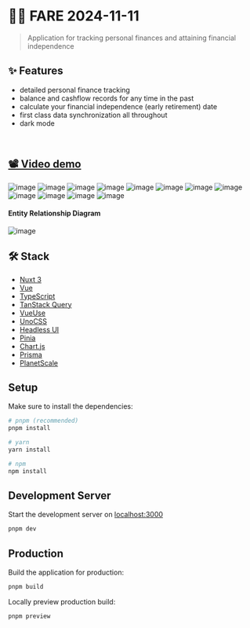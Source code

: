 # 🫰🏻 FARE 2024-11-11



   
> Application for tracking personal finances and attaining financial independence

## ✨ Features
- detailed personal finance tracking
- balance and cashflow records for any time in the past
- calculate your financial independence (early retirement) date
- first class data synchronization all throughout
- dark mode

&nbsp;

## [📽️ Video demo](https://drive.google.com/file/d/15wkuFIvCjfg-rfZm0Jxr3bnCPU8-GzcQ/view?usp=sharing)

![image](https://user-images.githubusercontent.com/46557266/209006464-3c145f1f-9c7e-4636-bbde-05b4c1eb0969.png)
![image](https://user-images.githubusercontent.com/46557266/209006448-15a74861-0de2-46b2-8e82-a90c70425c3d.png)
![image](https://user-images.githubusercontent.com/46557266/209006391-62e3d8b6-9464-49b1-be68-ce2ba7771285.png)
![image](https://user-images.githubusercontent.com/46557266/209007578-23474e1a-b669-499a-839a-ce3b4102a605.png)
![image](https://user-images.githubusercontent.com/46557266/209006616-ba511829-3315-4590-85c5-18e2c524368e.png)
![image](https://user-images.githubusercontent.com/46557266/209006653-a83424cf-e6c6-44f4-b53e-56951a8233d9.png)
![image](https://user-images.githubusercontent.com/46557266/209006547-87872059-9826-412d-a2a8-6304e1351863.png)
![image](https://user-images.githubusercontent.com/46557266/209006574-d9702a91-c9b1-42d7-99f3-34111b84e0ff.png)
![image](https://user-images.githubusercontent.com/46557266/209008598-9e877154-1e59-4ee9-b8b3-8c07ca6d7172.png)
![image](https://user-images.githubusercontent.com/46557266/209007812-ba12ada9-769f-4dcd-a6a3-cf81fc905c30.png)
![image](https://user-images.githubusercontent.com/46557266/209007841-4a4731c9-59b9-4ebb-9be0-49decb8c16cf.png)
![image](https://user-images.githubusercontent.com/46557266/209007885-4cc2b6a0-586f-407f-a444-e372de89f86c.png)


#### Entity Relationship Diagram
![image](https://user-images.githubusercontent.com/46557266/209007745-9637b23e-1676-4e71-b7be-db6ecdae6b7f.png)


## 🛠️ Stack

- [Nuxt 3](https://nuxt.com/)
- [Vue](https://vuejs.org/)
- [TypeScript](https://www.typescriptlang.org/)
- [TanStack Query](https://tanstack.com/query/v4)
- [VueUse](https://vueuse.org/)
- [UnoCSS](https://github.com/unocss/unocss)
- [Headless UI](https://headlessui.com/)
- [Pinia](https://pinia.vuejs.org/)
- [Chart.js](https://www.chartjs.org/)
- [Prisma](https://www.prisma.io/)
- [PlanetScale](https://planetscale.com/)


## Setup

Make sure to install the dependencies:

```bash
# pnpm (recommended)
pnpm install

# yarn
yarn install

# npm
npm install
```

## Development Server

Start the development server on [localhost:3000](http://localhost:3000)

```zsh
pnpm dev
```

## Production

Build the application for production:

```zsh
pnpm build
```

Locally preview production build:

```zsh
pnpm preview
```

